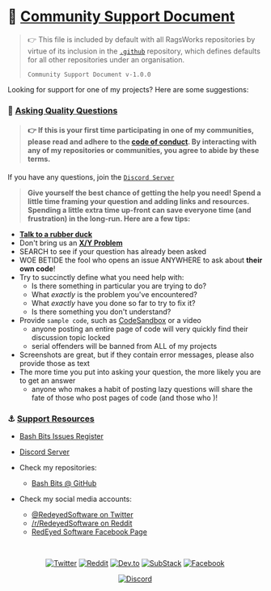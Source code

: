 # 💪 [Community Support Document](#toc)

> 👉 This file is included by default with all RagsWorks repositories by virtue of its inclusion in the [`.github`](https://github.com/ragsworks/.github) repository, which defines defaults for all other repositories under an organisation.
>
> `Community Support Document v-1.0.0`

<a name="toc"></a>

Looking for support for one of my projects?  Here are some suggestions:

### 🙋 [Asking Quality Questions](#toc)

> #### 👉 If this is your first time participating in one of my communities, please read and adhere to the [code of conduct][coc].  By interacting with any of my repositories or communities, you agree to abide by these terms.

If you have any questions, join the [`Discord Server`][discord]

> **Give yourself the best chance of getting the help you need!  Spend a little time framing your question and adding links and resources.  Spending a little extra time up-front can save everyone time (and frustration) in the long-run.  Here are a few tips:**

- [**Talk to a rubber duck**](https://rubberduckdebugging.com/)
- Don't bring us an [**X/Y Problem**](https://meta.stackexchange.com/questions/66377/what-is-the-xy-problem/66378#66378)
- SEARCH to see if your question has already been asked
- WOE BETIDE the fool who opens an issue ANYWHERE to ask about **their own code**!
- Try to succinctly define what you need help with:
	- Is there something in particular you are trying to do?
	- What _exactly_ is the problem you've encountered?
	- What _exactly_ have you done so far to try to fix it?
	- Is there something you don't understand?
- Provide `sample code`, such as [CodeSandbox](https://codesandbox.io/) or a video
	- anyone posting an entire page of code will very quickly find their discussion topic locked
	- serial offenders will be banned from ALL of my projects
- Screenshots are great, but if they contain error messages, please also provide those as text
- The more time you put into asking your question, the more likely you are to get an answer
	- anyone who makes a habit of posting lazy questions will share the fate of those who post pages of code (and those who )!

### ⚓ [Support Resources](#toc)

- [Bash Bits Issues Register][issues]

- [Discord Server][discord]

- Check my repositories:
	- [Bash Bits @ GitHub][github]
- Check my social media accounts:
	- [@RedeyedSoftware on Twitter][twitter]
	- [/r/RedeyedSoftware on Reddit][reddit]
	- [RedEyed Software Facebook Page][facebook]

<br>

<div align="center">

<a href="https://twitter.com/intent/follow?screen_name=RagdataAU" target="_blank"><img alt="Twitter" src="https://img.shields.io/badge/Twitter-1DA1F2?style=for-the-badge&logo=Twitter&logoColor=white" /></a>
<a href="https://www.reddit.com/r/RedeyedSoftware/" target="_blank"><img alt="Reddit" src="https://img.shields.io/badge/Reddit-FF4500?style=for-the-badge&logo=Reddit&logoColor=white" /></a>
<a href="https://dev.to/ragdata" target="_blank"><img alt="Dev.to" src="https://img.shields.io/badge/dev.to-373737?style=for-the-badge&logo=dev.to&logoColor=white" /></a>
<a href="https://ragdata.substack.com/" target="_blank"><img alt="SubStack" src="https://img.shields.io/badge/Substack-FF6719?style=for-the-badge&logo=Substack&logoColor=white" /></a>
<a href="https://www.facebook.com/RedEyedSoftware/" target="_blank"><img alt="Facebook" src="https://img.shields.io/badge/Facebook-1877F2?style=for-the-badge&logo=Facebook&logoColor=white" /></a>

[![Discord](https://img.shields.io/discord/1067204348251230298?labelColor=5865F2&label=RedEyed%20Software%20&logo=discord&logoColor=white&style=for-the-badge)](https://discord.gg/s6gZZUc67y)


</div>


[substack]: https://redeyed.substack.com
[ko-fi]: https://ko-fi.com/ragdata
[twitter]: https://twitter.com/RedeyedSoftware
[reddit]: https://reddit.com/redeyedrpg
[facebook]: https://facebook.com/redeyedrpg
[github]: https://github.com/bash-bits
[github-ragdata]: https://github.com/ragdata
[github-redeyed]: https://github.com/redeyed-rpg
[github-aevernet]: https://github.com/aevernet
[discord]: https://discord.gg/s6gZZUc67y
[coc]: https://github.com/Ragdata/.github/blob/master/.github/CODE_OF_CONDUCT.md
[issues]: https://github.com/bash-bits/bash-bits/issues
